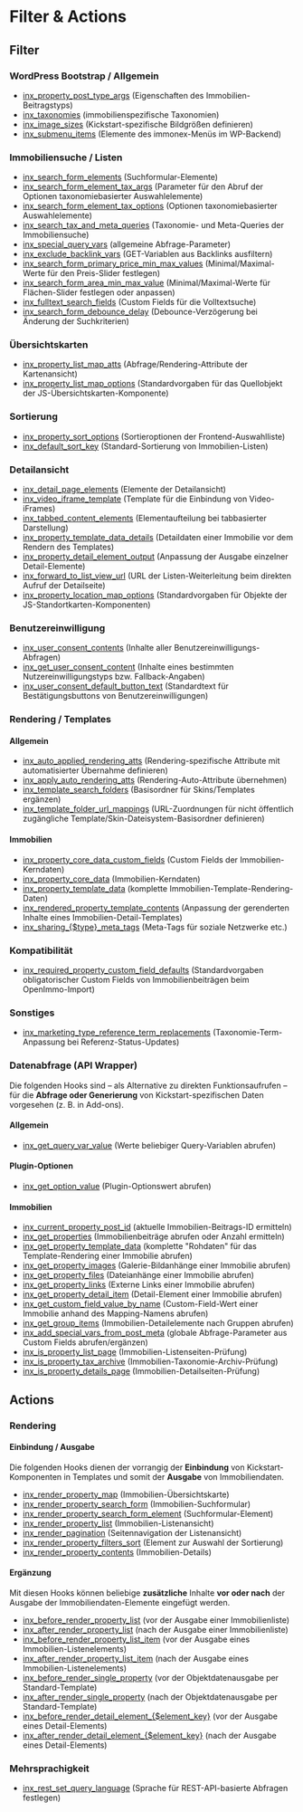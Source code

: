 # Filter & Actions

## Filter

### WordPress Bootstrap / Allgemein

- [inx_property_post_type_args](filter-inx-property-post-type-args) (Eigenschaften des Immobilien-Beitragstyps)
- [inx_taxonomies](filter-inx-taxonomies) (immobilienspezifische Taxonomien)
- [inx_image_sizes](filter-inx-image-sizes) (Kickstart-spezifische Bildgrößen definieren)
- [inx_submenu_items](filter-inx-submenu-items) (Elemente des immonex-Menüs im WP-Backend)

### Immobiliensuche / Listen

- [inx_search_form_elements](filter-inx-search-form-elements) (Suchformular-Elemente)
- [inx_search_form_element_tax_args](filter-inx-search-form-element-tax-args) (Parameter für den Abruf der Optionen taxonomiebasierter Auswahlelemente)
- [inx_search_form_element_tax_options](filter-inx-search-form-element-tax-options) (Optionen taxonomiebasierter Auswahlelemente) 
- [inx_search_tax_and_meta_queries](filter-inx-search-tax-and-meta-queries) (Taxonomie- und Meta-Queries der Immobiliensuche)
- [inx_special_query_vars](filter-inx-special-query-vars) (allgemeine Abfrage-Parameter)
- [inx_exclude_backlink_vars](filter-inx-exclude-backlink-vars) (GET-Variablen aus Backlinks ausfiltern)
- [inx_search_form_primary_price_min_max_values](filter-inx-search-form-primary-price-min-max-values) (Minimal/Maximal-Werte für den Preis-Slider festlegen)
- [inx_search_form_area_min_max_value](filter-inx-search-form-area-min-max-value) (Minimal/Maximal-Werte für Flächen-Slider festlegen oder anpassen)
- [inx_fulltext_search_fields](filter-inx-fulltext-search-fields) (Custom Fields für die Volltextsuche)
- [inx_search_form_debounce_delay](filter-inx-search-form-debounce-delay) (Debounce-Verzögerung bei Änderung der Suchkriterien)

### Übersichtskarten

- [inx_property_list_map_atts](filter-inx-property-list-map-atts) (Abfrage/Rendering-Attribute der Kartenansicht)
- [inx_property_list_map_options](filter-inx-property-list-map-options) (Standardvorgaben für das Quellobjekt der JS-Übersichtskarten-Komponente)

### Sortierung

- [inx_property_sort_options](filter-inx-property-sort-options) (Sortieroptionen der Frontend-Auswahlliste)
- [inx_default_sort_key](filter-inx-default-sort-key) (Standard-Sortierung von Immobilien-Listen)

### Detailansicht

- [inx_detail_page_elements](filter-inx-detail-page-elements) (Elemente der Detailansicht)
- [inx_video_iframe_template](filter-inx-video-iframe-template) (Template für die Einbindung von Video-iFrames)
- [inx_tabbed_content_elements](filter-inx-tabbed-content-elements) (Elementaufteilung bei tabbasierter Darstellung)
- [inx_property_template_data_details](filter-inx-property-template-data-details) (Detaildaten einer Immobilie vor dem Rendern des Templates)
- [inx_property_detail_element_output](filter-inx-property-detail-element-output) (Anpassung der Ausgabe einzelner Detail-Elemente)
- [inx_forward_to_list_view_url](filter-inx-forward-to-list-view-url) (URL der Listen-Weiterleitung beim direkten Aufruf der Detailseite)
- [inx_property_location_map_options](filter-inx-property-location-map-options) (Standardvorgaben für Objekte der JS-Standortkarten-Komponenten)

### Benutzereinwilligung

- [inx_user_consent_contents](filter-inx-user-consent-contents) (Inhalte aller Benutzereinwilligungs-Abfragen)
- [inx_get_user_consent_content](filter-inx-get-user-consent-content) (Inhalte eines bestimmten Nutzereinwilligungstyps bzw. Fallback-Angaben)
- [inx_user_consent_default_button_text](filter-inx-user-consent-default-button-text) (Standardtext für Bestätigungsbuttons von Benutzereinwilligungen)

### Rendering / Templates

#### Allgemein

- [inx_auto_applied_rendering_atts](filter-inx-auto-applied-rendering-atts) (Rendering-spezifische Attribute mit automatisierter Übernahme definieren)
- [inx_apply_auto_rendering_atts](filter-inx-apply-auto-rendering-atts) (Rendering-Auto-Attribute übernehmen)
- [inx_template_search_folders](filter-inx-template-search-folders) (Basisordner für Skins/Templates ergänzen)
- [inx_template_folder_url_mappings](filter-inx-template-folder-url-mappings) (URL-Zuordnungen für nicht öffentlich zugängliche Template/Skin-Dateisystem-Basisordner definieren)

#### Immobilien

- [inx_property_core_data_custom_fields](filter-inx-property-core-data-custom-fields) (Custom Fields der Immobilien-Kerndaten)
- [inx_property_core_data](filter-inx-property-core-data) (Immobilien-Kerndaten)
- [inx_property_template_data](filter-inx-property-template-data) (komplette Immobilien-Template-Rendering-Daten)
- [inx_rendered_property_template_contents](filter-inx-rendered-property-template-contents) (Anpassung der gerenderten Inhalte eines Immobilien-Detail-Templates)
- [inx_sharing_{$type}\_meta_tags](filter-inx-sharing-meta-tags) (Meta-Tags für soziale Netzwerke etc.)

### Kompatibilität

- [inx_required_property_custom_field_defaults](filter-inx-required-property-custom-field-defaults) (Standardvorgaben obligatorischer Custom Fields von Immobilienbeiträgen beim OpenImmo-Import)

### Sonstiges

- [inx_marketing_type_reference_term_replacements](filter-inx-marketing-type-reference-term-replacements) (Taxonomie-Term-Anpassung bei Referenz-Status-Updates)

### Datenabfrage (API Wrapper)

Die folgenden Hooks sind – als Alternative zu direkten Funktionsaufrufen – für die **Abfrage oder Generierung** von Kickstart-spezifischen Daten vorgesehen (z. B. in Add-ons).

#### Allgemein

- [inx_get_query_var_value](filter-inx-get-query-var-value) (Werte beliebiger Query-Variablen abrufen)

#### Plugin-Optionen

- [inx_get_option_value](filter-inx-get-option-value) (Plugin-Optionswert abrufen)

#### Immobilien

- [inx_current_property_post_id](filter-inx-current-property-post-id) (aktuelle Immobilien-Beitrags-ID ermitteln)
- [inx_get_properties](filter-inx-get-properties) (Immobilienbeiträge abrufen oder Anzahl ermitteln)
- [inx_get_property_template_data](filter-inx-get-property-template-data) (komplette "Rohdaten" für das Template-Rendering einer Immobilie abrufen)
- [inx_get_property_images](filter-inx-get-property-images) (Galerie-Bildanhänge einer Immobilie abrufen)
- [inx_get_property_files](filter-inx-get-property-files) (Dateianhänge einer Immobilie abrufen)
- [inx_get_property_links](filter-inx-get-property-links) (Externe Links einer Immobilie abrufen)
- [inx_get_property_detail_item](filter-inx-get-property-detail-item) (Detail-Element einer Immobilie abrufen)
- [inx_get_custom_field_value_by_name](filter-inx-get-custom-field-value-by-name) (Custom-Field-Wert einer Immobilie anhand des Mapping-Namens abrufen)
- [inx_get_group_items](filter-inx-get-group-items) (Immobilien-Detailelemente nach Gruppen abrufen)
- [inx_add_special_vars_from_post_meta](filter-inx-add-special-vars-from-post-meta) (globale Abfrage-Parameter aus Custom Fields abrufen/ergänzen)
- [inx_is_property_list_page](filter-inx-is-property-list-page) (Immobilien-Listenseiten-Prüfung)
- [inx_is_property_tax_archive](filter-inx-is-property-tax-archive) (Immobilien-Taxonomie-Archiv-Prüfung)
- [inx_is_property_details_page](filter-inx-is-property-details-page) (Immobilien-Detailseiten-Prüfung)

## Actions

### Rendering

#### Einbindung / Ausgabe

Die folgenden Hooks dienen der vorrangig der **Einbindung** von Kickstart-Komponenten in Templates und somit der **Ausgabe** von Immobiliendaten.

- [inx_render_property_map](action-inx-render-property-map) (Immobilien-Übersichtskarte)
- [inx_render_property_search_form](action-inx-render-property-search-form) (Immobilien-Suchformular)
- [inx_render_property_search_form_element](action-inx-render-property-search-form-element) (Suchformular-Element)
- [inx_render_property_list](action-inx-render-property-list) (Immobilien-Listenansicht)
- [inx_render_pagination](action-inx-render-pagination) (Seitennavigation der Listenansicht)
- [inx_render_property_filters_sort](action-inx-render-property-filters-sort) (Element zur Auswahl der Sortierung)
- [inx_render_property_contents](action-inx-render-property-contents) (Immobilien-Details)

#### Ergänzung

Mit diesen Hooks können beliebige **zusätzliche** Inhalte **vor oder nach** der Ausgabe der Immobiliendaten-Elemente eingefügt werden.

- [inx_before_render_property_list](action-inx-before-render-property-list) (vor der Ausgabe einer Immobilienliste)
- [inx_after_render_property_list](action-inx-after-render-property-list) (nach der Ausgabe einer Immobilienliste)
- [inx_before_render_property_list_item](action-inx-before-render-property-list-item) (vor der Ausgabe eines Immobilien-Listenelements)
- [inx_after_render_property_list_item](action-inx-after-render-property-list-item) (nach der Ausgabe eines Immobilien-Listenelements)
- [inx_before_render_single_property](action-inx-before-render-single-property) (vor der Objektdatenausgabe per Standard-Template)
- [inx_after_render_single_property](action-inx-after-render-single-property) (nach der Objektdatenausgabe per Standard-Template)
- [inx_before_render_detail_element_{$element_key}](action-inx-before-render-detail-element) (vor der Ausgabe eines Detail-Elements)
- [inx_after_render_detail_element_{$element_key}](action-inx-after-render-detail-element) (nach der Ausgabe eines Detail-Elements)

### Mehrsprachigkeit

- [inx_rest_set_query_language](action-inx-rest-set-query-language) (Sprache für REST-API-basierte Abfragen festlegen)